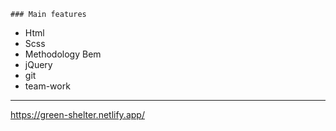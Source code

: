 ```### Main features```
 - Html
 - Scss
 - Methodology Bem
 - jQuery
 - git
 - team-work

---

https://green-shelter.netlify.app/
